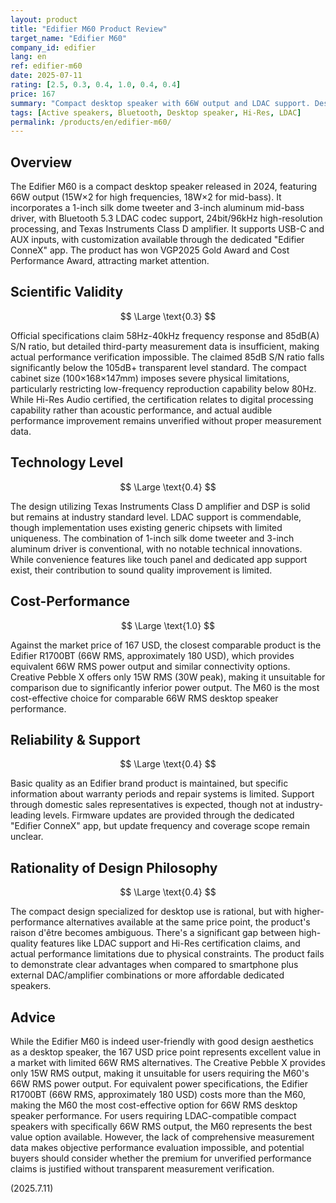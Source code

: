 ```yaml
---
layout: product
title: "Edifier M60 Product Review"
target_name: "Edifier M60"
company_id: edifier
lang: en
ref: edifier-m60
date: 2025-07-11
rating: [2.5, 0.3, 0.4, 1.0, 0.4, 0.4]
price: 167
summary: "Compact desktop speaker with 66W output and LDAC support. Despite winning VGP2025 Gold Award, insufficient measurement data prevents performance verification, resulting in poor scientific validity. However, excellent cost-performance compared to similar 66W RMS alternatives."
tags: [Active speakers, Bluetooth, Desktop speaker, Hi-Res, LDAC]
permalink: /products/en/edifier-m60/
---
```

## Overview

The Edifier M60 is a compact desktop speaker released in 2024, featuring 66W output (15W×2 for high frequencies, 18W×2 for mid-bass). It incorporates a 1-inch silk dome tweeter and 3-inch aluminum mid-bass driver, with Bluetooth 5.3 LDAC codec support, 24bit/96kHz high-resolution processing, and Texas Instruments Class D amplifier. It supports USB-C and AUX inputs, with customization available through the dedicated "Edifier ConneX" app. The product has won VGP2025 Gold Award and Cost Performance Award, attracting market attention.

## Scientific Validity

$$ \Large \text{0.3} $$

Official specifications claim 58Hz-40kHz frequency response and 85dB(A) S/N ratio, but detailed third-party measurement data is insufficient, making actual performance verification impossible. The claimed 85dB S/N ratio falls significantly below the 105dB+ transparent level standard. The compact cabinet size (100×168×147mm) imposes severe physical limitations, particularly restricting low-frequency reproduction capability below 80Hz. While Hi-Res Audio certified, the certification relates to digital processing capability rather than acoustic performance, and actual audible performance improvement remains unverified without proper measurement data.

## Technology Level

$$ \Large \text{0.4} $$

The design utilizing Texas Instruments Class D amplifier and DSP is solid but remains at industry standard level. LDAC support is commendable, though implementation uses existing generic chipsets with limited uniqueness. The combination of 1-inch silk dome tweeter and 3-inch aluminum driver is conventional, with no notable technical innovations. While convenience features like touch panel and dedicated app support exist, their contribution to sound quality improvement is limited.

## Cost-Performance

$$ \Large \text{1.0} $$

Against the market price of 167 USD, the closest comparable product is the Edifier R1700BT (66W RMS, approximately 180 USD), which provides equivalent 66W RMS power output and similar connectivity options. Creative Pebble X offers only 15W RMS (30W peak), making it unsuitable for comparison due to significantly inferior power output. The M60 is the most cost-effective choice for comparable 66W RMS desktop speaker performance.

## Reliability & Support

$$ \Large \text{0.4} $$

Basic quality as an Edifier brand product is maintained, but specific information about warranty periods and repair systems is limited. Support through domestic sales representatives is expected, though not at industry-leading levels. Firmware updates are provided through the dedicated "Edifier ConneX" app, but update frequency and coverage scope remain unclear.

## Rationality of Design Philosophy

$$ \Large \text{0.4} $$

The compact design specialized for desktop use is rational, but with higher-performance alternatives available at the same price point, the product's raison d'être becomes ambiguous. There's a significant gap between high-quality features like LDAC support and Hi-Res certification claims, and actual performance limitations due to physical constraints. The product fails to demonstrate clear advantages when compared to smartphone plus external DAC/amplifier combinations or more affordable dedicated speakers.

## Advice

While the Edifier M60 is indeed user-friendly with good design aesthetics as a desktop speaker, the 167 USD price point represents excellent value in a market with limited 66W RMS alternatives. The Creative Pebble X provides only 15W RMS output, making it unsuitable for users requiring the M60's 66W RMS power output. For equivalent power specifications, the Edifier R1700BT (66W RMS, approximately 180 USD) costs more than the M60, making the M60 the most cost-effective option for 66W RMS desktop speaker performance. For users requiring LDAC-compatible compact speakers with specifically 66W RMS output, the M60 represents the best value option available. However, the lack of comprehensive measurement data makes objective performance evaluation impossible, and potential buyers should consider whether the premium for unverified performance claims is justified without transparent measurement verification.

(2025.7.11)